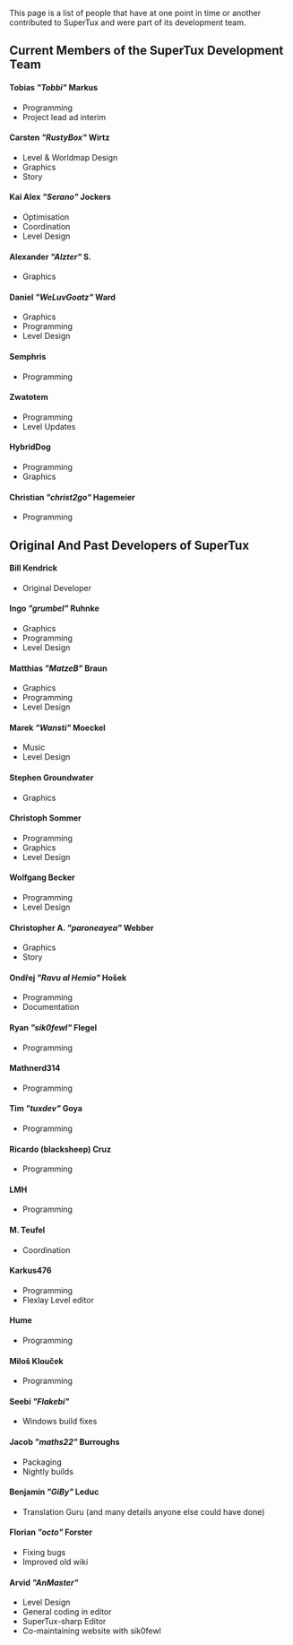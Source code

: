 This page is a list of people that have at one point in time or another contributed to SuperTux and were part of its development team.


Current Members of the SuperTux Development Team
------------------------------------------------

#### Tobias *"Tobbi"* Markus
- Programming
- Project lead ad interim

#### Carsten *"RustyBox"* Wirtz
- Level & Worldmap Design
- Graphics
- Story

#### Kai Alex *"Serano"* Jockers
- Optimisation
- Coordination
- Level Design

#### Alexander *"Alzter"* S.
- Graphics

#### Daniel *"WeLuvGoatz"* Ward
- Graphics
- Programming
- Level Design

#### Semphris
- Programming

#### Zwatotem
- Programming
- Level Updates

#### HybridDog
- Programming
- Graphics

#### Christian *"christ2go"* Hagemeier
- Programming


Original And Past Developers of SuperTux
----------------------------------------

#### Bill Kendrick
- Original Developer

#### Ingo *"grumbel"* Ruhnke
- Graphics
- Programming
- Level Design

#### Matthias *"MatzeB"* Braun
- Graphics
- Programming
- Level Design

#### Marek *"Wansti"* Moeckel
- Music
- Level Design

#### Stephen Groundwater
- Graphics

#### Christoph Sommer
- Programming
- Graphics
- Level Design

#### Wolfgang Becker
- Programming
- Level Design

#### Christopher A. *"paroneayea"* Webber
- Graphics
- Story

#### Ondřej *"Ravu al Hemio"* Hošek
- Programming
- Documentation

#### Ryan *"sik0fewl"* Flegel
- Programming

#### Mathnerd314
- Programming

#### Tim *"tuxdev"* Goya
- Programming

#### Ricardo (blacksheep) Cruz
- Programming

#### LMH
- Programming

#### M. Teufel
- Coordination

#### Karkus476
- Programming
- Flexlay Level editor

#### Hume
- Programming

#### Miloš Klouček
- Programming

#### Seebi *"Flakebi"*
- Windows build fixes

#### Jacob *"maths22"* Burroughs
- Packaging
- Nightly builds

#### Benjamin *"GiBy"* Leduc
- Translation Guru (and many details anyone else could have done)

#### Florian *"octo"* Forster
- Fixing bugs
- Improved old wiki

#### Arvid *"AnMaster"*
- Level Design
- General coding in editor
- SuperTux-sharp Editor
- Co-maintaining website with sik0fewl

